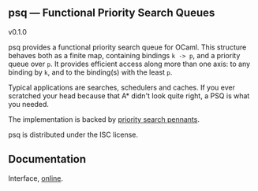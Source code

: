## psq — Functional Priority Search Queues

v0.1.0

psq provides a functional priority search queue for OCaml. This structure
behaves both as a finite map, containing bindings `k -> p`, and a priority queue
over `p`. It provides efficient access along more than one axis: to any binding
by `k`, and to the binding(s) with the least `p`.

Typical applications are searches, schedulers and caches. If you ever scratched
your head because that A\* didn't look quite right, a PSQ is what you needed.

The implementation is backed by [priority search pennants][hinze].

psq is distributed under the ISC license.

[hinze]: https://www.cs.ox.ac.uk/ralf.hinze/publications/ICFP01.pdf

## Documentation

Interface, [online][doc].

[doc]: https://pqwy.github.io/psq/doc
